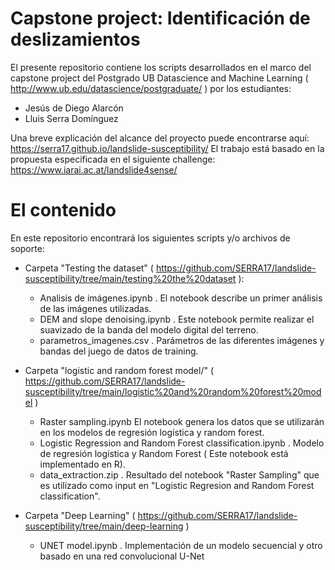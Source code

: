 # Capstone project: Identificación de deslizamientos

El presente repositorio contiene los scripts desarrollados en el marco del capstone project del Postgrado UB Datascience and Machine Learning (  http://www.ub.edu/datascience/postgraduate/ ) por los estudiantes:
- Jesús de Diego Alarcón
- Lluis Serra Domínguez

Una breve explicación del alcance del proyecto puede encontrarse aquí: https://serra17.github.io/landslide-susceptibility/
El trabajo está basado en la propuesta especificada en el siguiente challenge: https://www.iarai.ac.at/landslide4sense/ 

# El contenido

En este repositorio encontrará los siguientes scripts y/o archivos de soporte:
- Carpeta "Testing the dataset" ( https://github.com/SERRA17/landslide-susceptibility/tree/main/testing%20the%20dataset ):
  - Analisis de imágenes.ipynb . El notebook describe un primer análisis de las imágenes utilizadas.
  - DEM and slope denoising.ipynb . Este notebook permite realizar el suavizado de la banda del modelo digital del terreno.
  - parametros_imagenes.csv . Parámetros de las diferentes imágenes y bandas del juego de datos de training.

- Carpeta "logistic and random forest model/" ( https://github.com/SERRA17/landslide-susceptibility/tree/main/logistic%20and%20random%20forest%20model )
  - Raster sampling.ipynb El notebook genera los datos que se utilizarán en los modelos de regresión logística y random forest.
  - Logistic Regression and Random Forest classification.ipynb . Modelo de regresión logística y Random Forest ( Este notebook está implementado en R).
  - data_extraction.zip . Resultado del notebook "Raster Sampling" que es utilizado como input en "Logistic Regresion and Random Forest classification".

- Carpeta "Deep Learning" ( https://github.com/SERRA17/landslide-susceptibility/tree/main/deep-learning )
  - UNET model.ipynb . Implementación de un modelo secuencial y otro basado en una red convolucional U-Net






